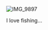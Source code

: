 ![IMG_9897](https://github.com/user-attachments/assets/5159448c-4d95-4c65-99a7-9f1d0b29bdd5)


 
  I love fishing... 
